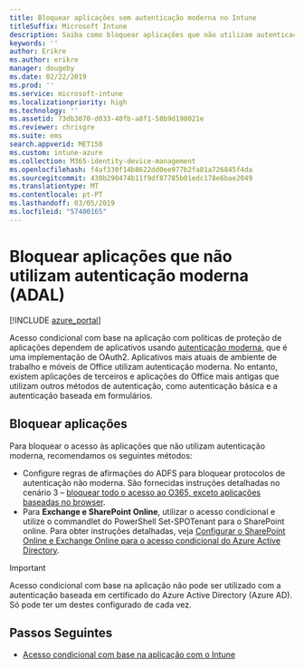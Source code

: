 ```yaml
---
title: Bloquear aplicações sem autenticação moderna no Intune
titleSuffix: Microsoft Intune
description: Saiba como bloquear aplicações que não utilizam autenticação moderna (ADAL) com o Microsoft Intune.
keywords: ''
author: Erikre
ms.author: erikre
manager: dougeby
ms.date: 02/22/2019
ms.prod: ''
ms.service: microsoft-intune
ms.localizationpriority: high
ms.technology: ''
ms.assetid: 73db3070-d033-40fb-a8f1-58b9d198021e
ms.reviewer: chrisgre
ms.suite: ems
search.appverid: MET150
ms.custom: intune-azure
ms.collection: M365-identity-device-management
ms.openlocfilehash: f4af330f14b8622dd0ee977b2fa81a726845f4da
ms.sourcegitcommit: 430b290474b11f9df87785b01edc178e6bae2049
ms.translationtype: MT
ms.contentlocale: pt-PT
ms.lasthandoff: 03/05/2019
ms.locfileid: "57400165"
---
```

# <a name="block-apps-that-do-not-use-modern-authentication-adal"></a>Bloquear aplicações que não utilizam autenticação moderna (ADAL)

[!INCLUDE [azure_portal](./includes/azure_portal.md)]

Acesso condicional com base na aplicação com políticas de proteção de aplicações dependem de aplicativos usando [autenticação moderna](https://support.office.com/article/Using-Office-365-modern-authentication-with-Office-clients-776c0036-66fd-41cb-8928-5495c0f9168a), que é uma implementação de OAuth2. Aplicativos mais atuais de ambiente de trabalho e móveis de Office utilizam autenticação moderna. No entanto, existem aplicações de terceiros e aplicações do Office mais antigas que utilizam outros métodos de autenticação, como autenticação básica e a autenticação baseada em formulários.

## <a name="block-apps"></a>Bloquear aplicações

Para bloquear o acesso às aplicações que não utilizam autenticação moderna, recomendamos os seguintes métodos:

- Configure regras de afirmações do ADFS para bloquear protocolos de autenticação não moderna. São fornecidas instruções detalhadas no cenário 3 – [bloquear todo o acesso ao O365, exceto aplicações baseadas no browser](https://technet.microsoft.com/library/dn592182.aspx).
- Para **Exchange e SharePoint Online**, utilizar o acesso condicional e utilize o commandlet do PowerShell Set-SPOTenant para o SharePoint online. Para obter instruções detalhadas, veja [Configurar o SharePoint Online e Exchange Online para o acesso condicional do Azure Active Directory](https://docs.microsoft.com/azure/active-directory/active-directory-conditional-access-no-modern-authentication#legacy-authentication-protocols).


>[!IMPORTANT]
>Acesso condicional com base na aplicação não pode ser utilizado com a autenticação baseada em certificado do Azure Active Directory (Azure AD). Só pode ter um destes configurado de cada vez.

## <a name="next-steps"></a>Passos Seguintes

- [Acesso condicional com base na aplicação com o Intune](app-based-conditional-access-intune.md)
